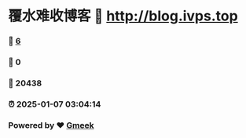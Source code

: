 # 覆水难收博客 :link: http://blog.ivps.top 
### :page_facing_up: [6](http://blog.ivps.top/tag.html) 
### :speech_balloon: 0 
### :hibiscus: 20438 
### :alarm_clock: 2025-01-07 03:04:14 
### Powered by :heart: [Gmeek](https://github.com/Meekdai/Gmeek)

